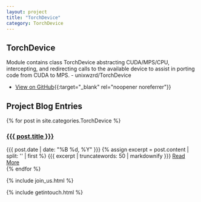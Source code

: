 ```yaml
---
layout: project
title: "TorchDevice"
category: TorchDevice
---
```


## TorchDevice

Module contains class TorchDevice abstracting CUDA/MPS/CPU, intercepting, and redirecting calls to the available device to assist in porting code from CUDA to MPS. - unixwzrd/TorchDevice

<!-- Placeholder for additional user supplied information >
## This is some optional additional information on TorchDevice

Some additional information as a placeholder for additional project information we can edit to appear on the page as well, in front of the blog entries.
<!-- Placeholder for additional user supplied information -->

* [View on GitHub](https://github.com/unixwzrd/TorchDevice){{:target="_blank" rel="noopener noreferrer"}}

## Project Blog Entries

{% for post in site.categories.TorchDevice %}
<article class="post">
    <h3><a href="{{{ post.url | relative_url }}}">{{{ post.title }}}</a></h3>
    <span class="post-date">{{{ post.date | date: "%B %d, %Y" }}}</span>
    {% assign excerpt = post.content | split: '<!--more-->' | first %}
    {{{ excerpt | truncatewords: 50 | markdownify }}}
    <a href="{{{ post.url | relative_url }}}" class="btn">Read More</a>
</article>
{% endfor %}

{% include join_us.html %}

{% include getintouch.html %}
